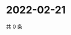 # 2022-02-21

共 0 条

<!-- BEGIN WEIBO -->
<!-- 最后更新时间 Mon Feb 21 2022 22:14:11 GMT+0800 (China Standard Time) -->

<!-- END WEIBO -->
